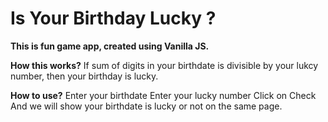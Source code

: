 # Is Your Birthday Lucky ?
**This is fun game app, created using Vanilla JS.**

**How this works?**
If sum of digits in your birthdate is divisible by your lukcy number, then your birthday is lucky.

**How to use?**
Enter your birthdate
Enter your lucky number
Click on Check
And we will show your birthdate is lucky or not on the same page.